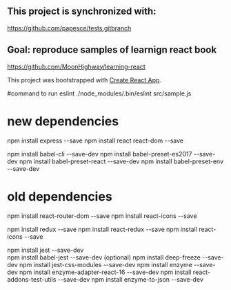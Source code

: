 ## This project is synchronized with:
https://github.com/papesce/tests.gitbranch
## Goal: reproduce samples of learnign react book
https://github.com/MoonHighway/learning-react



This project was bootstrapped with [Create React App](https://github.com/facebookincubator/create-react-app).

#command to run eslint
 ./node_modules/.bin/eslint src/sample.js



# new dependencies
npm install express --save
npm install react react-dom --save

npm install babel-cli --save-dev
npm install babel-preset-es2017 --save-dev
npm install babel-preset-react --save-dev
npm install babel-preset-env --save-dev


# old dependencies
npm install react-router-dom --save
npm install react-icons --save
 
 npm install redux --save
 npm install react-redux --save 
 npm install react-icons --save
 
 npm install jest --save-dev  
 npm install  babel-jest --save-dev (optional)
 npm install deep-freeze --save-dev
 npm install jest-css-modules --save-dev
npm install enzyme --save-dev
npm install  enzyme-adapter-react-16 --save-dev
npm install react-addons-test-utils --save-dev 
npm install enzyme-to-json --save-dev